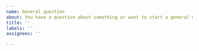 ```yaml
---
name: General question
about: You have a question about something or want to start a general discussion
title: ''
labels: ''
assignees: ''

---
```



